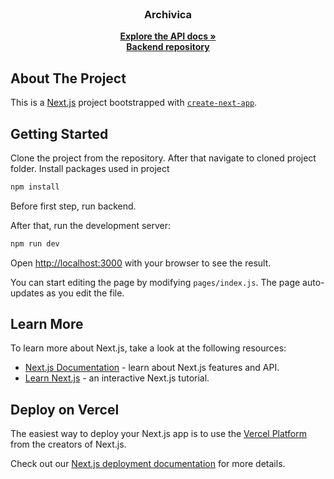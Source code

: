 <br />
<div align="center">

<h3 align="center">Archivica</h3>

  <p align="center">
    <a href="https://documenter.getpostman.com/view/6304568/2sA2xb7bnG"><strong>Explore the API docs »</strong></a>
    <br />
    <a href="https://github.com/MartinPavic/Archivica-Backend"><strong>Backend repository</strong></a>
    <br />
  </p>
</div>


<!-- ABOUT THE PROJECT -->
## About The Project

This is a [Next.js](https://nextjs.org/) project bootstrapped with [`create-next-app`](https://github.com/vercel/next.js/tree/canary/packages/create-next-app).

## Getting Started

Clone the project from the repository. After that navigate to cloned project folder. 
Install packages used in project
```sh
npm install
```
Before first step, run backend. 

After that, run the development server:

```bash
npm run dev
```

Open [http://localhost:3000](http://localhost:3000) with your browser to see the result.

You can start editing the page by modifying `pages/index.js`. The page auto-updates as you edit the file.

## Learn More

To learn more about Next.js, take a look at the following resources:

- [Next.js Documentation](https://nextjs.org/docs) - learn about Next.js features and API.
- [Learn Next.js](https://nextjs.org/learn) - an interactive Next.js tutorial.

## Deploy on Vercel

The easiest way to deploy your Next.js app is to use the [Vercel Platform](https://vercel.com/new?utm_medium=default-template&filter=next.js&utm_source=create-next-app&utm_campaign=create-next-app-readme) from the creators of Next.js.

Check out our [Next.js deployment documentation](https://nextjs.org/docs/deployment) for more details.
